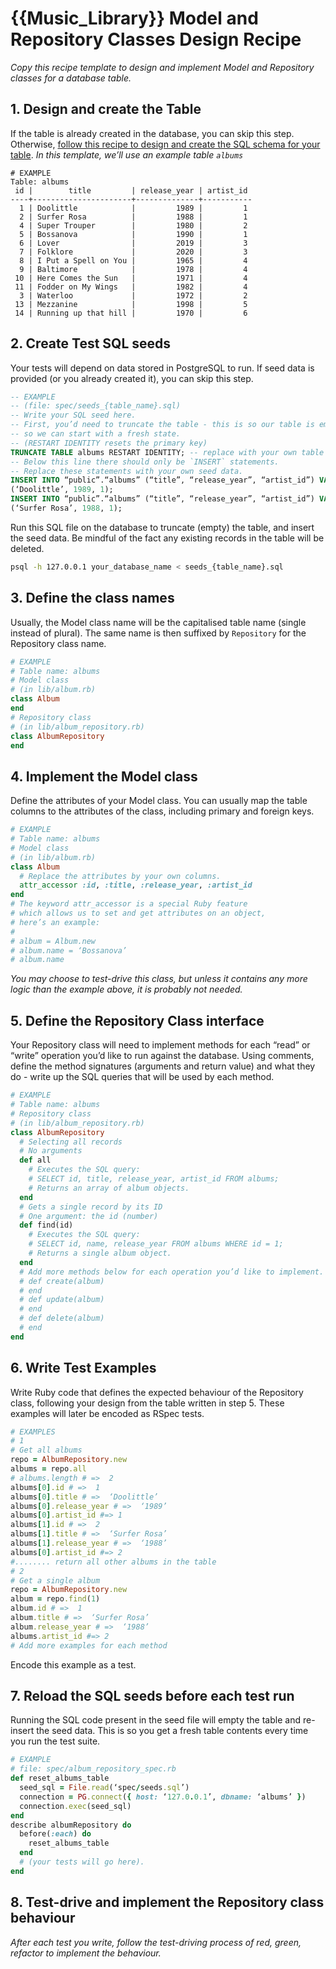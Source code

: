 # {{Music_Library}} Model and Repository Classes Design Recipe
_Copy this recipe template to design and implement Model and Repository classes for a database table._
## 1. Design and create the Table
If the table is already created in the database, you can skip this step.
Otherwise, [follow this recipe to design and create the SQL schema for your table](./single_table_design_recipe_template.md).
*In this template, we’ll use an example table `albums`*
```
# EXAMPLE
Table: albums
 id |        title         | release_year | artist_id
----+----------------------+--------------+-----------
  1 | Doolittle            |         1989 |         1
  2 | Surfer Rosa          |         1988 |         1
  4 | Super Trouper        |         1980 |         2
  5 | Bossanova            |         1990 |         1
  6 | Lover                |         2019 |         3
  7 | Folklore             |         2020 |         3
  8 | I Put a Spell on You |         1965 |         4
  9 | Baltimore            |         1978 |         4
 10 | Here Comes the Sun   |         1971 |         4
 11 | Fodder on My Wings   |         1982 |         4
  3 | Waterloo             |         1972 |         2
 13 | Mezzanine            |         1998 |         5
 14 | Running up that hill |         1970 |         6
```
## 2. Create Test SQL seeds
Your tests will depend on data stored in PostgreSQL to run.
If seed data is provided (or you already created it), you can skip this step.
```sql
-- EXAMPLE
-- (file: spec/seeds_{table_name}.sql)
-- Write your SQL seed here.
-- First, you’d need to truncate the table - this is so our table is emptied between each test run,
-- so we can start with a fresh state.
-- (RESTART IDENTITY resets the primary key)
TRUNCATE TABLE albums RESTART IDENTITY; -- replace with your own table name.
-- Below this line there should only be `INSERT` statements.
-- Replace these statements with your own seed data.
INSERT INTO “public”.“albums” (“title”, “release_year”, “artist_id”) VALUES
(‘Doolittle’, 1989, 1);
INSERT INTO “public”.“albums” (“title”, “release_year”, “artist_id”) VALUES
(‘Surfer Rosa’, 1988, 1);
```
Run this SQL file on the database to truncate (empty) the table, and insert the seed data. Be mindful of the fact any existing records in the table will be deleted.
```bash
psql -h 127.0.0.1 your_database_name < seeds_{table_name}.sql
```
## 3. Define the class names
Usually, the Model class name will be the capitalised table name (single instead of plural). The same name is then suffixed by `Repository` for the Repository class name.
```ruby
# EXAMPLE
# Table name: albums
# Model class
# (in lib/album.rb)
class Album
end
# Repository class
# (in lib/album_repository.rb)
class AlbumRepository
end
```
## 4. Implement the Model class
Define the attributes of your Model class. You can usually map the table columns to the attributes of the class, including primary and foreign keys.
```ruby
# EXAMPLE
# Table name: albums
# Model class
# (in lib/album.rb)
class Album
  # Replace the attributes by your own columns.
  attr_accessor :id, :title, :release_year, :artist_id
end
# The keyword attr_accessor is a special Ruby feature
# which allows us to set and get attributes on an object,
# here’s an example:
#
# album = Album.new
# album.name = ‘Bossanova’
# album.name
```
*You may choose to test-drive this class, but unless it contains any more logic than the example above, it is probably not needed.*
## 5. Define the Repository Class interface
Your Repository class will need to implement methods for each “read” or “write” operation you’d like to run against the database.
Using comments, define the method signatures (arguments and return value) and what they do - write up the SQL queries that will be used by each method.
```ruby
# EXAMPLE
# Table name: albums
# Repository class
# (in lib/album_repository.rb)
class AlbumRepository
  # Selecting all records
  # No arguments
  def all
    # Executes the SQL query:
    # SELECT id, title, release_year, artist_id FROM albums;
    # Returns an array of album objects.
  end
  # Gets a single record by its ID
  # One argument: the id (number)
  def find(id)
    # Executes the SQL query:
    # SELECT id, name, release_year FROM albums WHERE id = 1;
    # Returns a single album object.
  end
  # Add more methods below for each operation you’d like to implement.
  # def create(album)
  # end
  # def update(album)
  # end
  # def delete(album)
  # end
end
```
## 6. Write Test Examples
Write Ruby code that defines the expected behaviour of the Repository class, following your design from the table written in step 5.
These examples will later be encoded as RSpec tests.
```ruby
# EXAMPLES
# 1
# Get all albums
repo = AlbumRepository.new
albums = repo.all
# albums.length # =>  2
albums[0].id # =>  1
albums[0].title # =>  ‘Doolittle’
albums[0].release_year # =>  ‘1989’
albums[0].artist_id #=> 1
albums[1].id # =>  2
albums[1].title # =>  ‘Surfer Rosa’ 
albums[1].release_year # =>  ‘1988’
albums[0].artist_id #=> 2
#........ return all other albums in the table
# 2
# Get a single album
repo = AlbumRepository.new
album = repo.find(1)
album.id # =>  1
album.title # =>  ‘Surfer Rosa’
album.release_year # =>  ‘1988’
albums.artist_id #=> 2
# Add more examples for each method
```
Encode this example as a test.
## 7. Reload the SQL seeds before each test run
Running the SQL code present in the seed file will empty the table and re-insert the seed data.
This is so you get a fresh table contents every time you run the test suite.
```ruby
# EXAMPLE
# file: spec/album_repository_spec.rb
def reset_albums_table
  seed_sql = File.read(‘spec/seeds.sql’)
  connection = PG.connect({ host: ‘127.0.0.1’, dbname: ‘albums’ })
  connection.exec(seed_sql)
end
describe albumRepository do
  before(:each) do
    reset_albums_table
  end
  # (your tests will go here).
end
```
## 8. Test-drive and implement the Repository class behaviour
_After each test you write, follow the test-driving process of red, green, refactor to implement the behaviour._